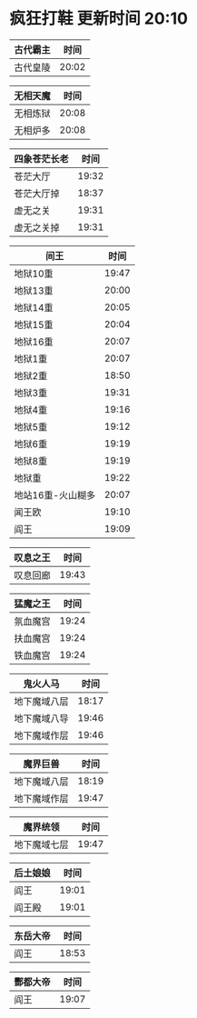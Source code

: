 # 疯狂打鞋 更新时间 20:10

| 古代霸主   | 时间    |
|--------|-------|
| 古代皇陵 | 20:02 |

| 无相天魔   | 时间    |
|--------|-------|
| 无相炼狱 | 20:08 |
| 无相炉多 | 20:08 |

| 四象苍茫长老   | 时间    |
|--------|-------|
| 苍茫大厅 | 19:32 |
| 苍茫大厅掉 | 18:37 |
| 虚无之关 | 19:31 |
| 虚无之关掉 | 19:31 |

| 间王   | 时间    |
|--------|-------|
| 地狱10重 | 19:47 |
| 地狱13重 | 20:00 |
| 地狱14重 | 20:05 |
| 地狱15重 | 20:04 |
| 地狱16重 | 20:07 |
| 地狱1重 | 20:07 |
| 地狱2重 | 18:50 |
| 地狱3重 | 19:31 |
| 地狱4重 | 19:16 |
| 地狱5重 | 19:12 |
| 地狱6重 | 19:19 |
| 地狱8重 | 19:19 |
| 地狱重 | 19:22 |
| 地站16重-火山糊多 | 20:07 |
| 闻王欧 | 19:10 |
| 阎王 | 19:09 |

| 叹息之王   | 时间    |
|--------|-------|
| 叹息回廊 | 19:43 |

| 猛魔之王   | 时间    |
|--------|-------|
| 氛血魔宫 | 19:24 |
| 扶血魔宫 | 19:24 |
| 铁血魔宫 | 19:24 |

| 鬼火人马   | 时间    |
|--------|-------|
| 地下魔域八层 | 18:17 |
| 地下魔域八导 | 19:46 |
| 地下魔域作层 | 19:46 |

| 魔界巨兽   | 时间    |
|--------|-------|
| 地下魔域八层 | 18:19 |
| 地下魔域作层 | 19:47 |

| 魔界统领   | 时间    |
|--------|-------|
| 地下魔域七层 | 19:47 |

| 后土娘娘   | 时间    |
|--------|-------|
| 阎王 | 19:01 |
| 阎王殿 | 19:01 |

| 东岳大帝   | 时间    |
|--------|-------|
| 阎王 | 18:53 |

| 酆都大帝   | 时间    |
|--------|-------|
| 阎王 | 19:07 |
